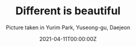 ---
title: Different is beautiful
subtitle: Picture taken in Yurim Park, Yuseong-gu, Daejeon

# Summary for listings and search engines
summary: 

# Link this post with a project
projects: []

# Date published
date: '2021-04-11T00:00:00Z'

# Date updated
lastmod: ''

# Is this an unpublished draft?
draft: false

# Show this page in the Featured widget?
featured: false

# Featured image
# Place an image named `featured.jpg/png` in this page's folder and customize its options here.
image:
  caption: ''
  focal_point: Center
  placement: 1
  preview_only: false

authors:
  - Yewon

tags:
  - photo

categories:
  - Daily logs
---